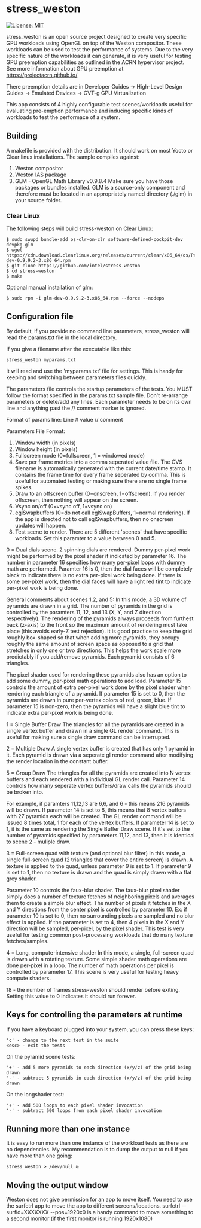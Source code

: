 # stress_weston 
[![License: MIT](https://img.shields.io/badge/License-MIT-yellow.svg)](https://opensource.org/licenses/MIT)

stress_weston is an open source project designed to create very specific GPU
workloads using OpenGL on top of the Weston compositor. These workloads can be
used to test the performance of systems. Due to the very specific nature of 
the workloads it can generate, it is very useful for testing GPU preemption 
capabilities as outlined in the ACRN hypervisor project. See more information 
about GPU preemption at https://projectacrn.github.io/

There preemption details are in Developer Guides -> 
High-Level Design Guides -> Emulated Devices -> GVT-g GPU Virtualization

This app consists of 4 highly configurable test scenes/workloads useful for 
evaluating pre-emption performance and inducing specific kinds of workloads
to test the performace of a system.


## Building

A makefile is provided with the distribution. It should work on most Yocto or
Clear linux installations. The sample compiles against:
1. Weston compositor 
2. Weston IAS package
3. GLM - OpenGL Math Library v0.9.8.4 
Make sure you have those packages or bundles installed. 
GLM is a source-only component and therefore must be located
in an appropriately named directory (./glm) in your source folder. 

### Clear Linux

The following steps will build stress-weston on Clear Linux:
```
$ sudo swupd bundle-add os-clr-on-clr software-defined-cockpit-dev devpkg-glm
$ wget https://cdn.download.clearlinux.org/releases/current/clear/x86_64/os/Packages/glm-dev-0.9.9.2-3.x86_64.rpm
$ git clone https://github.com/intel/stress-weston
$ cd stress-weston
$ make
```

Optional manual installation of glm:
```
$ sudo rpm -i glm-dev-0.9.9.2-3.x86_64.rpm --force --nodeps
```

## Configuration file

By default, if you provide no command line parameters, stress_weston will read 
the params.txt file in the local directory.

If you give a filename after the executable like this:
```
stress_weston myparams.txt
```
It will read and use the 'myparams.txt' file for settings. This is handy for 
keeping and switching between parameters files quickly.

The parameters file controls the startup parameters of the tests. You MUST
follow the format specified in the params.txt sample file. Don't re-arrange
parameters or delete/add any lines. Each parameter needs to be on its own line
and anything past the // comment marker is ignored.

Format of params line:
Line #    value  // comment

Parameters File Format:
1. Window width (in pixels)
2. Window height (in pixels)
3. Fullscreen mode (0=fullscreen, 1 = windowed mode)
4. Save per frame metrics into a comma seperated value file. The CVS filename is 
automatically generated with the current date/time stamp. It contains the frame
time for every frame seperated by comma. This is useful for automated testing
or making sure there are no single frame spikes.
5. Draw to an offscreen buffer (0=onscreen, 1=offscreen). If you render 
offscreen, then nothing will appear on the screen. 
6. Vsync on/off (0=vsync off, 1=vsync on)
7. eglSwapbuffers (0=do not call eglSwapBuffers, 1=normal rendering). If the 
app is directed not to call eglSwapbuffers, then no onscreen updates will 
happen.
8. Test scene to render. There are 5 different 'scenes' that have specific
workloads. Set this paramter to a value between 0 and 5.

0 = Dual dials scene. 2 spinning dials are rendered. Dummy per-pixel work might
 be performed by the pixel shader if indicated by parameter 16. The number in 
 parameter 16 specifies how many per-pixel loops with dummy math are performed.
 Paramter 16 is 0, then the dial faces will be completely black to indicate 
 there is no extra per-pixel work being done. If there is some per-pixel work, 
 then the dial faces will have a light red tint to indicate per-pixel work is 
 being done.

General comments about scenes 1,2, and 5:
In this mode, a 3D volume of pyramids are drawn in a grid. The number of 
pyramids in the grid is controlled by the paramters 11, 12, and 13 (X, Y, and Z
direction respectively). The rendering of the pyramids always proceeds from 
furthest back (z-axis) to the front so the maximum amount of rendering must 
take place (this avoids early-Z test rejection). It is good practice to keep 
the grid roughly box-shaped so that when adding more pyramids, they occupy 
roughly the same amount of screen space as opposed to a grid that stretches in 
only one or two directions. This helps the work scale more predictably if you 
add/remove pyramids. Each pyramid consists of 6 triangles.

The pixel shader used for rendering these pyramids also has an option to add 
some dummy, per-pixel math operations to add load. Parameter 15 controls the 
amount of extra per-pixel work done by the pixel shader when rendering each 
triangle of a pyramid. If parameter 15 is set to 0, then the pyramids are drawn
in pure per-vertex colors of red, green, blue. If parameter 15 is non-zero, 
then the pyramids will have a slight blue tint to indicate extra per-pixel work
is being done.

1 = Single Buffer Draw
The triangles for all the pyramids are created in a single vertex buffer and 
drawn in a single GL render command. This is useful for making sure a single 
draw command can be interrupted.

2 = Multiple Draw
A single vertex buffer is created that has only 1 pyramid in it. Each pyramid 
is drawn via a seperate gl render command after modifying the render location 
in the constant buffer.

5 = Group Draw
The triangles for all the pyramids are created into N vertex buffers and each 
rendered with a individual GL render call. Parameter 14 controls how many 
seperate vertex buffers/draw calls the pyramids should be broken into. 

For example, if paramters 11,12,13 are 6,6, and 6 - this means 216 pyramids 
will be drawn. If parameter 14 is set to 8, this means that 8 vertex buffers 
with 27 pyramids each will be created. The GL render command will be issued 8 
times total, 1 for each of the vertex buffers. If parameter 14 is set to 1, it
is the same as rendering the Single Buffer Draw scene. If it's set to the 
number of pyramids specified by parameters 11,12, and 13, then it is identical
to scene 2 - muliple draw.

3 = Full-screen quad with texture (and optional blur filter)
In this mode, a single full-screen quad (2 triangles that cover the entire 
screen) is drawn. A texture is applied to the quad, unless parameter 9 is set
to 1. If parameter 9 is set to 1, then no texture is drawn and the quad is 
simply drawn with a flat grey shader.

Parameter 10 controls the faux-blur shader. The faux-blur pixel shader simply
does a number of texture fetches of neighboring pixels and averages them to 
create a simple blur effect. The number of pixels it fetches in the X and Y 
directions from the center pixel is controlled by parameter 10. Ex: if 
parameter 10 is set to 0, then no surrounding pixels are sampled and no blur
effect is applied. If the parameter is set to 4, then 4 pixels in the X and Y
direction will be sampled, per-pixel, by the pixel shader. This test is very
useful for testing common post-processing workloads that do many texture
fetches/samples.

4 = Long, compute-intensive shader
In this mode, a single, full-screen quad is drawn with a rotating texture. Some
simple shader math operations are done per-pixel in a loop. The number of math
operations per pixel is controlled by parameter 17. This scene is very useful
for testing heavy compute shaders.

18 - the number of frames stress-weston should render before exiting. Setting
this value to 0 indicates it should run forever.


## Keys for controlling the parameters at runtime
If you have a keyboard plugged into your system, you can press these keys:

```
'c' - change to the next test in the suite
<esc> - exit the tests
```

On the pyramid scene tests:
```
'+' - add 5 more pyramids to each direction (x/y/z) of the grid being drawn
'-' - subtract 5 pyramids in each direction (x/y/z) of the grid being drawn
```

On the longshader test:
```
'+' - add 500 loops to each pixel shader invocation
'-' - subtract 500 loops from each pixel shader invocation
```

## Running more than one instance

It is easy to run more than one instance of the workload tests as there are 
no dependencies. My recommendation is to dump the output to null if you have 
more than one going:
```
stress_weston > /dev/null &
```

## Moving the output window
Weston does not give permission for an app to move itself. You need to use
the surfctrl app to move the app to different screens/locations.
surfctrl --surfid=XXXXXXX --pos=1920x0 
is a handy command to move something to a second monitor (if the first monitor
is running 1920x1080)








